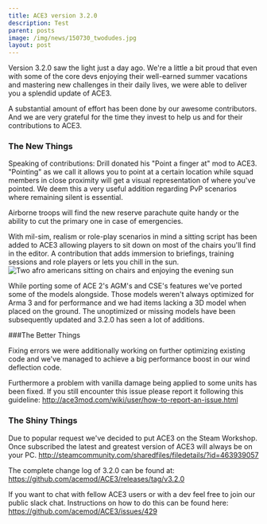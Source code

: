 ```yaml
---
title: ACE3 version 3.2.0
description: Test
parent: posts
image: /img/news/150730_twodudes.jpg
layout: post
---
```


Version 3.2.0 saw the light just a day ago. We're a little a bit proud that even with some of the core devs enjoying their well-earned summer vacations and mastering new challenges in their daily lives, we were able to deliver you a splendid update of ACE3. 

<!--more-->

A substantial amount of effort has been done by our awesome contributors. And we are very grateful for the time they invest to help us and for their contributions to ACE3.

### The New Things

Speaking of contributions: Drill donated his "Point a finger at" mod to ACE3. "Pointing" as we call it allows you to point at a certain location while squad members in close proximity will get a visual representation of where you've pointed. We deem this a very useful addition regarding PvP scenarios where remaining silent is essential.

Airborne troops will find the new reserve parachute quite handy or the ability to cut the primary one in case of emergencies.

With mil-sim, realism or role-play scenarios in mind a sitting script has been added to ACE3 allowing players to sit down on most of the chairs you'll find in the editor. A contribution that adds immersion to briefings, training sessions and role players or lets you chill in the sun. <br/> 
<img src="{{site.productionUrl}}/img/news/150730_twodudes.jpg" alt="Two afro americans sitting on chairs and enjoying the evening sun"/>

While porting some of ACE 2's AGM's and CSE's features we've ported some of the models alongside. Those models weren't always optimized for Arma 3 and for performance and we had items lacking a 3D model when placed on the ground. The unoptimized or missing models have been subsequently updated and 3.2.0 has seen a lot of additions.


###The Better Things

Fixing errors we were additionally working on further optimizing existing code and we've managed to achieve a big performance boost in our wind deflection code.
 
Furthermore a problem with vanilla damage being applied to some units has been fixed. If you still encounter this issue please report it following this guideline: http://ace3mod.com/wiki/user/how-to-report-an-issue.html


### The Shiny Things

Due to popular request we've decided to put ACE3 on the Steam Workshop. Once subscribed the latest and greatest version of ACE3 will always be on your PC.
http://steamcommunity.com/sharedfiles/filedetails/?id=463939057


The complete change log of 3.2.0 can be found at: https://github.com/acemod/ACE3/releases/tag/v3.2.0

If you want to chat with fellow ACE3 users or with a dev feel free to join our public slack chat. Instructions on how to do this can be found here: https://github.com/acemod/ACE3/issues/429
